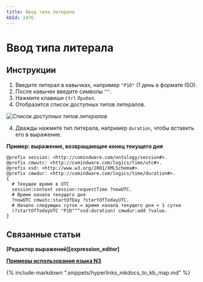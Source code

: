 ```yaml
---
title: Ввод типа литерала
kbId: 2476
---
```


# Ввод типа литерала

## Инструкции

1. Введите литерал в кавычках, например `"P1D"` (1 день в формате ISO).
2. После кавычек введите символы `^^`.
3. Нажмите клавиши `Ctrl` `Пробел`.
4. Отобразится список доступных типов литералов.

_![Список доступных типов литералов](https://kb.comindware.ru/assets/n3_editor_literal_autocomplete.png)_

4. Дважды нажмите тип литерала, например `duration`, чтобы вставить его в выражение.

**Пример: выражение, возвращающее конец текущего дня**

```
@prefix session: <http://comindware.com/ontology/session#>.  
@prefix cmwutc: <http://comindware.com/logics/time/utc#>.  
@prefix xsd: <http://www.w3.org/2001/XMLSchema#>.  
@prefix cmwdur: <http://comindware.com/logics/time/duration#>.  
{  
  # Текущее время в UTC  
  session:context session:requestTime ?nowUTC.  
  # Время начала текущего дня  
  ?nowUTC cmwutc:startOfDay ?startOfTodayUTC.  
  # Начало следующих суток = время начала текущего дня + 1 сутки  
  (?startOfTodayUTC "P1D"^^xsd:duration) cmwdur:add ?value.  
}
```

## Связанные статьи

**[Редактор выражений][expression_editor]**

**[Примеры использования языка N3](https://kb.comindware.ru/category.php?id=408)**

{% include-markdown ".snippets/hyperlinks_mkdocs_to_kb_map.md" %}
